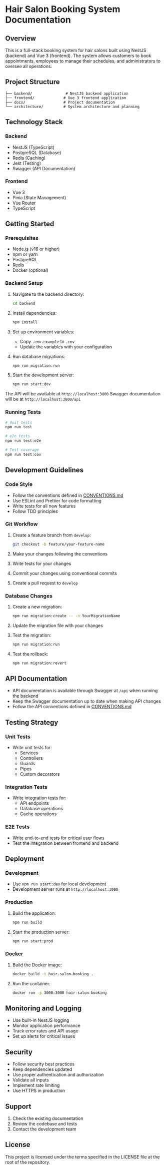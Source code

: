 # Hair Salon Booking System Documentation

## Overview

This is a full-stack booking system for hair salons built using NestJS (backend) and Vue 3 (frontend). The system allows customers to book appointments, employees to manage their schedules, and administrators to oversee all operations.

## Project Structure

```
├── backend/               # NestJS backend application
├── frontend/             # Vue 3 frontend application
├── docs/                 # Project documentation
└── architecture/         # System architecture and planning
```

## Technology Stack

### Backend

- NestJS (TypeScript)
- PostgreSQL (Database)
- Redis (Caching)
- Jest (Testing)
- Swagger (API Documentation)

### Frontend

- Vue 3
- Pinia (State Management)
- Vue Router
- TypeScript

## Getting Started

### Prerequisites

- Node.js (v16 or higher)
- npm or yarn
- PostgreSQL
- Redis
- Docker (optional)

### Backend Setup

1. Navigate to the backend directory:
   ```bash
   cd backend
   ```

2. Install dependencies:
   ```bash
   npm install
   ```

3. Set up environment variables:
   - Copy `.env.example` to `.env`
   - Update the variables with your configuration

4. Run database migrations:
   ```bash
   npm run migration:run
   ```

5. Start the development server:
   ```bash
   npm run start:dev
   ```

The API will be available at `http://localhost:3000`
Swagger documentation will be at `http://localhost:3000/api`

### Running Tests

```bash
# Unit tests
npm run test

# e2e tests
npm run test:e2e

# Test coverage
npm run test:cov
```

## Development Guidelines

### Code Style

- Follow the conventions defined in [CONVENTIONS.md](./CONVENTIONS.md)
- Use ESLint and Prettier for code formatting
- Write tests for all new features
- Follow TDD principles

### Git Workflow

1. Create a feature branch from `develop`:
   ```bash
   git checkout -b feature/your-feature-name
   ```

2. Make your changes following the conventions

3. Write tests for your changes

4. Commit your changes using conventional commits

5. Create a pull request to `develop`

### Database Changes

1. Create a new migration:
   ```bash
   npm run migration:create -- -n YourMigrationName
   ```

2. Update the migration file with your changes

3. Test the migration:
   ```bash
   npm run migration:run
   ```

4. Test the rollback:
   ```bash
   npm run migration:revert
   ```

## API Documentation

- API documentation is available through Swagger at `/api` when running the backend
- Keep the Swagger documentation up to date when making API changes
- Follow the API conventions defined in [CONVENTIONS.md](./CONVENTIONS.md)

## Testing Strategy

### Unit Tests

- Write unit tests for:
  - Services
  - Controllers
  - Guards
  - Pipes
  - Custom decorators

### Integration Tests

- Write integration tests for:
  - API endpoints
  - Database operations
  - Cache operations

### E2E Tests

- Write end-to-end tests for critical user flows
- Test the integration between frontend and backend

## Deployment

### Development

- Use `npm run start:dev` for local development
- Development server runs at `http://localhost:3000`

### Production

1. Build the application:
   ```bash
   npm run build
   ```

2. Start the production server:
   ```bash
   npm run start:prod
   ```

### Docker

1. Build the Docker image:
   ```bash
   docker build -t hair-salon-booking .
   ```

2. Run the container:
   ```bash
   docker run -p 3000:3000 hair-salon-booking
   ```

## Monitoring and Logging

- Use built-in NestJS logging
- Monitor application performance
- Track error rates and API usage
- Set up alerts for critical issues

## Security

- Follow security best practices
- Keep dependencies updated
- Use proper authentication and authorization
- Validate all inputs
- Implement rate limiting
- Use HTTPS in production

## Support

1. Check the existing documentation
2. Review the codebase and tests
3. Contact the development team

## License

This project is licensed under the terms specified in the LICENSE file at the root of the repository.
